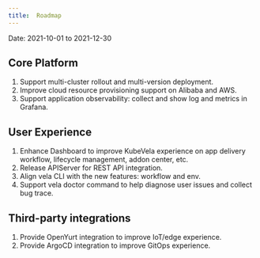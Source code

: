 ```yaml
---
title:  Roadmap
---
```


Date: 2021-10-01 to 2021-12-30

## Core Platform

1. Support multi-cluster rollout and multi-version deployment.
2. Improve cloud resource provisioning support on Alibaba and AWS.
3. Support application observability: collect and show log and metrics in Grafana.


## User Experience

1. Enhance Dashboard to improve KubeVela experience on app delivery workflow, lifecycle management, addon center, etc.
2. Release APIServer for REST API integration.
3. Align vela CLI with the new features: workflow and env.
4. Support vela doctor command to help diagnose user issues and collect bug trace.

## Third-party integrations

1. Provide OpenYurt integration to improve IoT/edge experience.
2. Provide ArgoCD integration to improve GitOps experience.
